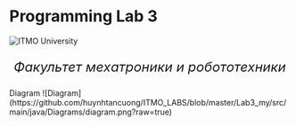 # Programming Lab 3
![ITMO University](https://www.ifmo.ru/images/pages_trans/50/itmo_horiz_white_eng.jpg)
<p align="center" style ="font-size: 24px"><em>Факультет мехатроники и робототехники</em></p>
Diagram 
![Diagram](https://github.com/huynhtancuong/ITMO_LABS/blob/master/Lab3_my/src/main/java/Diagrams/diagram.png?raw=true)
